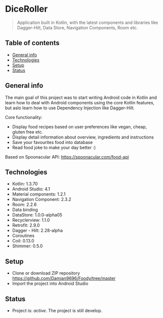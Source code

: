 # DiceRoller
> Application built in Kotlin, with the latest components and libraries like Dagger-Hilt, Data Store, Navigation Components, Room etc.

## Table of contents
* [General info](#general-info)
* [Technologies](#technologies)
* [Setup](#setup)
* [Status](#status)

## General info
The main goal of this project was to start writing Android code in Kotlin and learn how to deal with Android components using the core Kotlin features, but aslo learn how to use Dependency Injection like Dagger-Hilt.

Core functionality:
- Display food recipes based on user preferences like vegan, cheap, gluten free etc.
- Display detail information about overview, ingredients and instructions
- Save your favourites food into database 
- Read food joke to make your day better :) 

Based on Spoonacular API: https://spoonacular.com/food-api

## Technologies
* Kotlin: 1.3.70
* Android Studio: 4.1
* Material components: 1.2.1
* Navigation Component: 2.3.2
* Room: 2.2.6
* Data binding
* DataStore: 1.0.0-alpha05
* Recyclerview: 1.1.0
* Retrofit: 2.9.0
* Dagger - Hilt: 2.28-alpha
* Coroutines
* Coil: 0.13.0
* Shimmer: 0.5.0

## Setup
* Clone or download ZIP repository https://github.com/Damian9696/Foody/tree/master
* Import the project into Android Studio

## Status
* Project is: _active_. The project is still develop.

